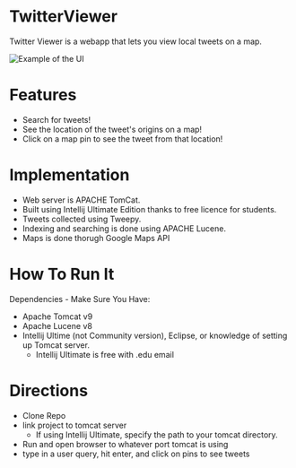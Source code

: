 # TwitterViewer
Twitter Viewer is a webapp that lets you view local tweets on a map. 

![Example of the UI](https://github.com/CS-UCR/final-project-carriedbyjoker/blob/master/twitterviewer.png)

# Features

* Search for tweets!
* See the location of the tweet's origins on a map!
* Click on a map pin to see the tweet from that location!
  


# Implementation
* Web server is APACHE TomCat.
* Built using Intellij Ultimate Edition thanks to free licence for students.
* Tweets collected using Tweepy.
* Indexing and searching is done using APACHE Lucene.
* Maps is done thorugh Google Maps API
  

# How To Run It
Dependencies - Make Sure You Have:
* Apache Tomcat v9
* Apache Lucene v8
* Intellij Ultime (not Community version), Eclipse, or knowledge of setting up Tomcat server.
  * Intellij Ultimate is free with .edu email 
# Directions
* Clone Repo
* link project to tomcat server
  * If using Intellij Ultimate, specify the path to your tomcat directory.
* Run and open browser to whatever port tomcat is using
* type in a user query, hit enter, and click on pins to see tweets
